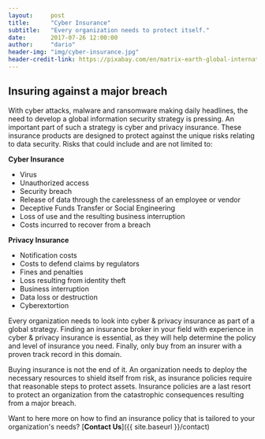 ```yaml
---
layout:     post
title:      "Cyber Insurance"
subtitle:   "Every organization needs to protect itself."
date:       2017-07-26 12:00:00
author:     "dario"
header-img: "img/cyber-insurance.jpg"
header-credit-link: https://pixabay.com/en/matrix-earth-global-international-2502958/
---
```


## Insuring against a major breach

With cyber attacks, malware and ransomware making daily headlines, the need to develop a global information security strategy is pressing. An important part of such a strategy is cyber and privacy insurance. These insurance products are designed to protect against the unique risks relating to data security. Risks that could include and are not limited to:

**Cyber Insurance**

* Virus
* Unauthorized access
* Security breach
* Release of data through the carelessness of an employee or vendor
* Deceptive Funds Transfer or Social Engineering
* Loss of use and the resulting business interruption
* Costs incurred to recover from a breach

**Privacy Insurance**

* Notification costs
* Costs to defend claims by regulators
* Fines and penalties
* Loss resulting from identity theft
* Business interruption
* Data loss or destruction
* Cyberextortion

Every organization needs to look into cyber & privacy insurance as part of a global strategy. Finding an insurance broker in your field with experience in cyber & privacy insurance is essential, as they will help determine the policy and level of insurance you need. Finally, only buy from an insurer with a proven track record in this domain.

Buying insurance is not the end of it. An organization needs to deploy the necessary resources to shield itself from risk, as insurance policies require that reasonable steps to protect assets. Insurance policies are a last resort to protect an organization from the catastrophic consequences resulting from a major breach.

Want to here more on how to find an insurance policy that is tailored to your organization's needs? [**Contact Us**]({{ site.baseurl }}/contact)
